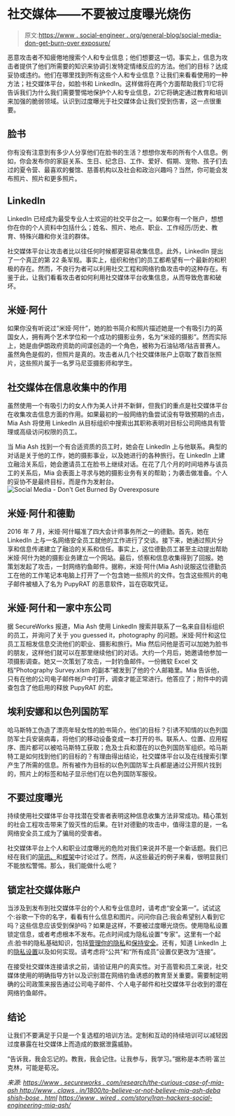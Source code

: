 # 社交媒体——不要被过度曝光烧伤

> 原文:[https://www . social-engineer . org/general-blog/social-media-don-get-burn-over exposure/](https://www.social-engineer.org/general-blog/social-media-dont-get-burned-overexposure/)

恶意攻击者不知疲倦地搜索个人和专业信息；他们想要这一切。事实上，信息为攻击者提供了他们所需要的知识来协调引发特定情绪反应的方法。他们的目标？达成妥协或违约。他们在哪里找到所有这些个人和专业信息？让我们来看看使用的一种方法；社交媒体平台，如脸书和 LinkedIn。这样做将在两个方面帮助我们:1)它将告诉我们为什么我们需要警惕地保护个人和专业信息，2)它将确定通过教育和培训来加强的脆弱领域。认识到过度曝光于社交媒体会让我们受到伤害，这一点很重要。

## **脸书**

你有没有注意到有多少人分享他们在脸书的生活？想想你发布的所有个人信息。例如，你会发布你的家庭关系、生日、纪念日、工作、爱好、假期、宠物、孩子们去过的夏令营、最喜欢的餐馆、慈善机构以及社会和政治兴趣吗？当然，你可能会发布照片、照片和更多照片。

## **LinkedIn**

LinkedIn 已经成为最受专业人士欢迎的社交平台之一。如果你有一个账户，想想你在你的个人资料中包括什么；姓名、照片、地点、职业、工作经历/历史、教育、特殊兴趣和你关注的群体。

社交媒体平台让攻击者比以往任何时候都更容易收集信息。此外，LinkedIn 提出了一个真正的第 22 条军规。事实上，组织和他们的员工都希望有一个最新的和积极的存在。然而，不良行为者可以利用社交工程和网络钓鱼攻击中的这种存在。有鉴于此，让我们看看攻击者如何利用社交媒体平台收集信息，从而导致危害和破坏。

## **米娅·阿什**

如果你没有听说过“米娅·阿什”，她的脸书简介和照片描述她是一个有吸引力的英国女人，拥有两个艺术学位和一个成功的摄影业务，名为“米娅的摄影”。然而实际上，她是由伊朗政府资助的间谍创造的一个角色，被称为石油钻塔/钴吉普赛人。虽然角色是假的，但照片是真的。攻击者从几个社交媒体账户上窃取了数百张照片，这些照片属于一名罗马尼亚摄影师和学生。

## **社交媒体在信息收集中的作用** 

虽然使用一个有吸引力的女人作为美人计并不新鲜，但我们的重点是社交媒体平台在收集攻击信息方面的作用。如果最初的一般网络钓鱼尝试没有导致预期的点击，Mia Ash 将使用 LinkedIn 从目标组织中搜索出其职称表明对目标公司网络具有管理或高级访问权限的员工。

当 Mia Ash 找到一个有合适资质的员工时，她会在 LinkedIn 上与他联系。典型的对话是关于他的工作，她的摄影事业，以及她进行的各种旅行。在 LinkedIn 上建立融洽关系后，她会邀请员工在脸书上继续对话。在花了几个月的时间培养与该员工的关系后，Mia 会表面上寻求与她的摄影业务有关的帮助；为袭击做准备。个人的妥协不是最终目标，而是作为发射台。
![Social Media - Don't Get Burned By Overexposure](../Images/1cc055e44f241a730ae6348ac6637f01.png)

## 米娅·阿什和德勤

2016 年 7 月，米娅·阿什瞄准了四大会计师事务所之一的德勤。首先，她在 LinkedIn 上与一名网络安全员工就他的工作进行了交谈。接下来，她通过照片分享和信息传递建立了融洽的关系和信任。事实上，这位德勤员工甚至主动提出帮助米娅·阿什为她的摄影业务建立一个网站。最后，侦察和信息收集得到了回报。她策划发起了攻击，一封网络钓鱼邮件。据称，米娅·阿什(Mia Ash)说服这位德勤员工在他的工作笔记本电脑上打开了一个包含她一些照片的文件。包含这些照片的电子邮件被植入了名为 PupyRAT 的恶意软件，旨在窃取凭证。

## **米娅·阿什和一家中东公司**

据 SecureWorks 报道，Mia Ash 使用 LinkedIn 搜索并联系了一名来自目标组织的员工，并询问了关于 you guessed it，photography 的问题。米娅·阿什和这位员工互相发信息交流他们的职业、摄影和旅行。Mia 然后问他是否可以加她为脸书的朋友，这样他们就可以在那里继续他们的对话。大约一个月后，她邀请他参加一项摄影调查。她又一次策划了攻击，一封钓鱼邮件。一份微软 Excel 文档“Photography Survey.xlsm 的副本”被发到了他的个人邮箱里。Mia 告诉他，只有在他的公司电子邮件帐户中打开，调查才能正常进行。他答应了；附件中的调查包含了他启用的释放 PupyRAT 的宏。

## **埃利安娜和以色列国防军**

哈马斯特工伪造了漂亮年轻女性的脸书简介。他们的目标？引诱不知情的以色列国防军士兵安装病毒，将他们的移动设备变成一本打开的书。联系人、位置、应用程序、图片都可以被哈马斯特工获取；危及士兵和潜在的以色列国防军组织。哈马斯特工是如何找到他们的目标的？有理由得出结论，社交媒体平台以及在线搜索引擎产生了所需的信息。所有被作为目标的以色列国防军士兵都是通过公开照片找到的，照片上的标签和帖子显示他们在以色列国防军服役。

## **不要过度曝光** 

持续使用社交媒体平台寻找潜在受害者表明这种信息收集方法非常成功。精心策划的社会工程攻击带来了毁灭性的后果。在针对德勤的攻击中，值得注意的是，一名网络安全员工成为了骗局的受害者。

社交媒体平台上个人和职业过度曝光的危险对我们来说并不是一个新话题。我们已经在我们的[简讯、](https://www.social-engineer.org/newsletter/6132/)和[框架](https://www.social-engineer.org/framework/information-gathering/technical-methods-of-information-gathering/)中讨论过了。然而，从这些最近的例子来看，很明显我们不能放松警惕。那么，我们能做什么呢？

## **锁定社交媒体账户**

当涉及到发布到社交媒体平台的个人和专业信息时，请考虑“安全第一”。试试这个:谷歌一下你的名字，看看有什么信息和图片。问问你自己:我会希望别人看到它吗？这些信息应该受到保护吗？如果是这样，不要被过度曝光烧伤。使用隐私设置锁定信息，或者考虑根本不发布。花点时间成为隐私设置“专家”。这里有一个起点:脸书的隐私基础知识，包括[管理你的隐私](https://www.facebook.com/about/basics/manage-your-privacy)和[保持安全](https://www.facebook.com/about/basics/stay-safe-and-secure)。还有，知道 LinkedIn 上的[隐私设置](https://www.linkedin.com/help/linkedin/answer/66/managing-your-account-and-privacy-settings-overview?lang=en)以及如何实现。请考虑将“公共”和“所有成员”设置仅更改为“连接”。

在接受社交媒体连接请求之前，请验证用户的真实性。对于高管和员工来说，社交媒体使用的明确指导方针以及识别潜在网络钓鱼诱惑的教育至关重要。需要制定明确的公司政策来报告通过公司电子邮件、个人电子邮件和社交媒体平台收到的潜在网络钓鱼邮件。

## **结论**

让我们不要满足于只是一个复选框的培训方法。定制和互动的持续培训可以减轻因过度暴露在社交媒体上而造成的数据泄露威胁。

“告诉我，我会忘记的。教我，我会记住。让我参与，我学习。”据称是本杰明·富兰克林，可能是荀况。

*来源:*
*[https://www . secureworks . com/research/the-curious-case-of-mia-ash http://www . claws . in/1800/to-believe-or-not-believe-mia-ash-deba shish-bose . html](https://www.secureworks.com/research/the-curious-case-of-mia-ash)*
*[https://www . wired . com/story/Iran-hackers-social-engineering-mia-ash/](https://www.wired.com/story/iran-hackers-social-engineering-mia-ash/)*
